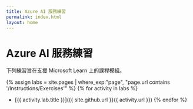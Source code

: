```yaml
---
title: Azure AI 服務練習
permalink: index.html
layout: home
---
```


# Azure AI 服務練習

下列練習旨在支援 Microsoft Learn 上的課程模組。


{% assign labs = site.pages | where_exp:"page", "page.url contains '/Instructions/Exercises'" %} {% for activity in labs  %}
- [{{ activity.lab.title }}]({{ site.github.url }}{{ activity.url }}) {% endfor %}
